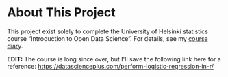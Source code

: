 About This Project
==================

This project exist solely to complete the University of Helsinki statistics course “Introduction to Open Data Science”. For details, see my [course diary](https://pinjaliina.github.io/IODS-project/).

**EDIT:** The course is long since over, but I'll save the following link here for a reference:
https://datascienceplus.com/perform-logistic-regression-in-r/
